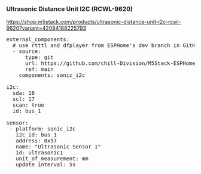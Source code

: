 ### Ultrasonic Distance Unit I2C (RCWL-9620)

https://shop.m5stack.com/products/ultrasonic-distance-unit-i2c-rcwl-9620?variant=42084188225793

<pre>
external_components:
  # use rtttl and dfplayer from ESPHome's dev branch in GitHub
  - source:
      type: git
      url: https://github.com/chill-Division/M5Stack-ESPHome/
      ref: main
    components: sonic_i2c

i2c:
  sda: 16
  scl: 17
  scan: true
  id: bus_1

sensor:
 - platform: sonic_i2c
   i2c_id: bus_1
   address: 0x57
   name: "Ultrasonic Sensor 1"
   id: ultrasonic1
   unit_of_measurement: mm
   update_interval: 5s
</pre>

